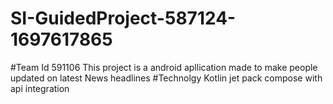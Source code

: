 # SI-GuidedProject-587124-1697617865
#Team Id 591106
This project is a android apllication made 
to make people updated on latest News headlines
#Technolgy
Kotlin jet pack compose with api integration
